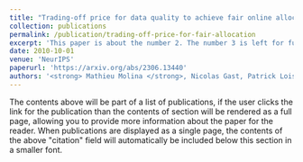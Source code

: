 ```yaml
---
title: "Trading-off price for data quality to achieve fair online allocation"
collection: publications
permalink: /publication/trading-off-price-for-fair-allocation
excerpt: 'This paper is about the number 2. The number 3 is left for future work.'
date: 2010-10-01
venue: 'NeurIPS'
paperurl: 'https://arxiv.org/abs/2306.13440'
authors: '<strong> Mathieu Molina </strong>, Nicolas Gast, Patrick Loiseau, Vianney Perchet'
---
```


The contents above will be part of a list of publications, if the user clicks the link for the publication than the contents of section will be rendered as a full page, allowing you to provide more information about the paper for the reader. When publications are displayed as a single page, the contents of the above "citation" field will automatically be included below this section in a smaller font.
